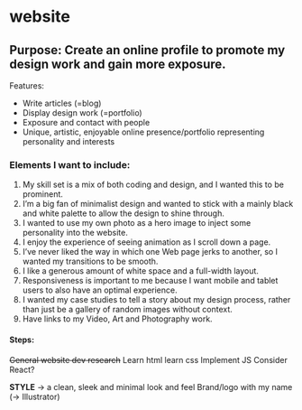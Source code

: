 # website


## Purpose: Create an online profile to promote my design work and gain more exposure.
Features:  
  * Write articles (=blog)
  * Display design work (=portfolio)
  * Exposure and contact with people
  * Unique, artistic, enjoyable online presence/portfolio representing personality and interests

### Elements I want to include:
1. My skill set is a mix of both coding and design, and I wanted this to be prominent.
2. I’m a big fan of minimalist design and wanted to stick with a mainly black and white palette to allow the design to shine through.
3. I wanted to use my own photo as a hero image to inject some personality into the website.
4. I enjoy the experience of seeing animation as I scroll down a page.
5. I’ve never liked the way in which one Web page jerks to another, so I wanted my transitions to be smooth.
6. I like a generous amount of white space and a full-width layout.
7. Responsiveness is important to me because I want mobile and tablet users to also have an optimal experience.
8. I wanted my case studies to tell a story about my design process, rather than just be a gallery of random images without context.
9. Have links to my Video, Art and Photography work. 

#### Steps:
~~General website dev research~~
Learn html
learn css
Implement JS
Consider React?

**STYLE** -> a clean, sleek and minimal look and feel
Brand/logo with my name (-> Illustrator)
